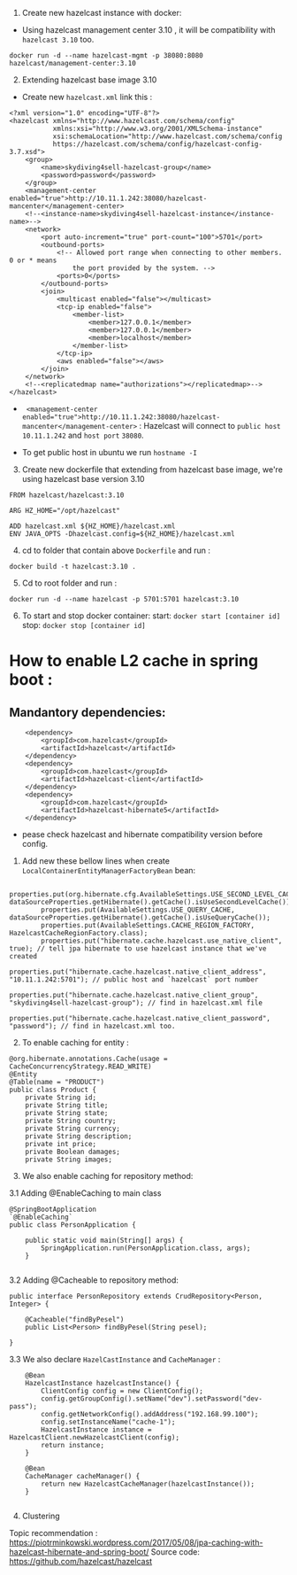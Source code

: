 1. Create new hazelcast instance with docker:
- Using hazelcast management center 3.10 , it will be compatibility with `hazelcast 3.10` too.

`docker run -d --name hazelcast-mgmt -p 38080:8080 hazelcast/management-center:3.10`

2. Extending hazelcast base image 3.10 
- Create new `hazelcast.xml` link this : 
```
<?xml version="1.0" encoding="UTF-8"?>
<hazelcast xmlns="http://www.hazelcast.com/schema/config"
		   xmlns:xsi="http://www.w3.org/2001/XMLSchema-instance"
		   xsi:schemaLocation="http://www.hazelcast.com/schema/config
           https://hazelcast.com/schema/config/hazelcast-config-3.7.xsd">
	<group>
		<name>skydiving4sell-hazelcast-group</name>
		<password>password</password>
	</group>
	<management-center enabled="true">http://10.11.1.242:38080/hazelcast-mancenter</management-center>
	<!--<instance-name>skydiving4sell-hazelcast-instance</instance-name>-->
	<network>
		<port auto-increment="true" port-count="100">5701</port>
		<outbound-ports>
			<!-- Allowed port range when connecting to other members. 0 or * means
				the port provided by the system. -->
			<ports>0</ports>
		</outbound-ports>
		<join>
			<multicast enabled="false"></multicast>
			<tcp-ip enabled="false">
				<member-list>
					<member>127.0.0.1</member>
					<member>127.0.0.1</member>
					<member>localhost</member>
				</member-list>
			</tcp-ip>
			<aws enabled="false"></aws>
		</join>
	</network>
	<!--<replicatedmap name="authorizations"></replicatedmap>-->
</hazelcast>
```
* `	<management-center enabled="true">http://10.11.1.242:38080/hazelcast-mancenter</management-center>` : Hazelcast will connect to `public host` `10.11.1.242`
and `host port` `38080`.
- To get public host in ubuntu we run `hostname -I` 
3.  Create new dockerfile that extending from hazelcast base image, we're using hazelcast base version 3.10

```
FROM hazelcast/hazelcast:3.10

ARG HZ_HOME="/opt/hazelcast"

ADD hazelcast.xml ${HZ_HOME}/hazelcast.xml
ENV JAVA_OPTS -Dhazelcast.config=${HZ_HOME}/hazelcast.xml
```
4.  cd to folder that contain above `Dockerfile` and run :

`docker build -t hazelcast:3.10 .`

5. Cd to root folder and run : 

`docker run -d --name hazelcast -p 5701:5701 hazelcast:3.10`

6.  To start and stop docker container: 
start: `docker start [container id]`
stop: `docker stop [container id]`


# How to enable L2 cache in spring boot : 
##  Mandantory dependencies:
```
    <dependency>
        <groupId>com.hazelcast</groupId>
        <artifactId>hazelcast</artifactId>
    </dependency>
    <dependency>
        <groupId>com.hazelcast</groupId>
        <artifactId>hazelcast-client</artifactId>
    </dependency>
    <dependency>
        <groupId>com.hazelcast</groupId>
        <artifactId>hazelcast-hibernate5</artifactId>
    </dependency>
```
- pease check hazelcast and hibernate compatibility version before config.

1.  Add new these bellow lines when create `LocalContainerEntityManagerFactoryBean` bean:

```
        properties.put(org.hibernate.cfg.AvailableSettings.USE_SECOND_LEVEL_CACHE,  dataSourceProperties.getHibernate().getCache().isUseSecondLevelCache());
        properties.put(AvailableSettings.USE_QUERY_CACHE,  dataSourceProperties.getHibernate().getCache().isUseQueryCache());
        properties.put(AvailableSettings.CACHE_REGION_FACTORY, HazelcastCacheRegionFactory.class);
        properties.put("hibernate.cache.hazelcast.use_native_client", true); // tell jpa hibernate to use hazelcast instance that we've created 
        properties.put("hibernate.cache.hazelcast.native_client_address", "10.11.1.242:5701"); // public host and `hazelcast` port number
        properties.put("hibernate.cache.hazelcast.native_client_group", "skydiving4sell-hazelcast-group"); // find in hazelcast.xml file
        properties.put("hibernate.cache.hazelcast.native_client_password", "password"); // find in hazelcast.xml too.

```
2.  To enable caching for entity :
```
@org.hibernate.annotations.Cache(usage = CacheConcurrencyStrategy.READ_WRITE)
@Entity
@Table(name = "PRODUCT")
public class Product {
    private String id;
    private String title;
    private String state;
    private String country;
    private String currency;
    private String description;
    private int price;
    private Boolean damages;
    private String images;
```
3.  We also enable caching for repository method: 

3.1 Adding @EnableCaching to main class
```
@SpringBootApplication
`@EnableCaching`
public class PersonApplication {
 
    public static void main(String[] args) {
        SpringApplication.run(PersonApplication.class, args);
    }
 
```

3.2 Adding @Cacheable to repository method: 

```
public interface PersonRepository extends CrudRepository<Person, Integer> {
 
    @Cacheable("findByPesel")
    public List<Person> findByPesel(String pesel);
 
}
```
3.3 We also declare `HazelCastInstance` and `CacheManager` :

```
    @Bean
    HazelcastInstance hazelcastInstance() {
        ClientConfig config = new ClientConfig();
        config.getGroupConfig().setName("dev").setPassword("dev-pass");
        config.getNetworkConfig().addAddress("192.168.99.100");
        config.setInstanceName("cache-1");
        HazelcastInstance instance = HazelcastClient.newHazelcastClient(config);
        return instance;
    }
 
    @Bean
    CacheManager cacheManager() {
        return new HazelcastCacheManager(hazelcastInstance());
    }
    
   ```

4. Clustering

Topic recommendation : https://piotrminkowski.wordpress.com/2017/05/08/jpa-caching-with-hazelcast-hibernate-and-spring-boot/
Source code: https://github.com/hazelcast/hazelcast












